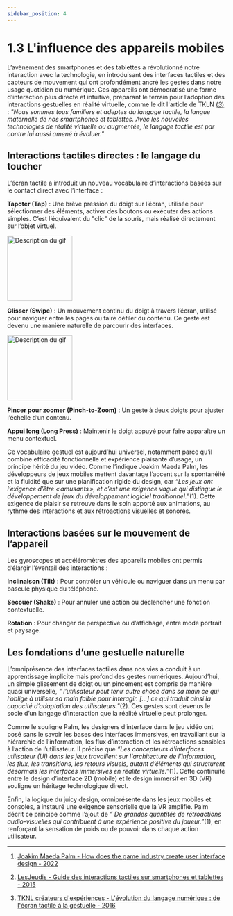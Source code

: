 ```yaml
---
sidebar_position: 4
---
```


# 1.3 L'influence des appareils mobiles

L’avènement des smartphones et des tablettes a révolutionné notre interaction avec la technologie, en introduisant des interfaces tactiles et des capteurs de mouvement qui ont profondément ancré les gestes dans notre usage quotidien du numérique. Ces appareils ont démocratisé une forme d’interaction plus directe et intuitive, préparant le terrain pour l’adoption des interactions gestuelles en réalité virtuelle, comme le dit l'article de TKLN [(_3_)](https://www.index-design.ca/article/2016/5/25/l-evolution-du-langage-numerique-du-tactile-a-l-ere-de-la-gestuelle) : _"Nous sommes tous familiers et adeptes du langage tactile, la langue maternelle de nos smartphones et tablettes. Avec les nouvelles technologies de réalité virtuelle ou augmentée, le langage tactile est par contre lui aussi amené à évoluer."_

## Interactions tactiles directes : le langage du toucher

L’écran tactile a introduit un nouveau vocabulaire d’interactions basées sur le contact direct avec l’interface :

**Tapoter (Tap)** : Une brève pression du doigt sur l’écran, utilisée pour sélectionner des éléments, activer des boutons ou exécuter des actions simples. C’est l’équivalent du "clic" de la souris, mais réalisé directement sur l’objet virtuel.

<img src="/img/tap.gif" alt="Description du gif" width="150" />

**Glisser (Swipe)** : Un mouvement continu du doigt à travers l’écran, utilisé pour naviguer entre les pages ou faire défiler du contenu. Ce geste est devenu une manière naturelle de parcourir des interfaces.

<img src="/img/swipe.gif" alt="Description du gif" width="150" />

**Pincer pour zoomer (Pinch-to-Zoom)** : Un geste à deux doigts pour ajuster l’échelle d’un contenu.

**Appui long (Long Press)** : Maintenir le doigt appuyé pour faire apparaître un menu contextuel.

Ce vocabulaire gestuel est aujourd’hui universel, notamment parce qu’il combine efficacité fonctionnelle et expérience plaisante d’usage, un principe hérité du jeu vidéo. Comme l’indique Joakim Maeda Palm, les développeurs de jeux mobiles mettent davantage l’accent sur la spontanéité et la fluidité que sur une planification rigide du design, car _“Les jeux ont l’exigence d’être « amusants », et c’est une exigence vague qui distingue le développement de jeux du développement logiciel traditionnel.”_(1). Cette exigence de plaisir se retrouve dans le soin apporté aux animations, au rythme des interactions et aux rétroactions visuelles et sonores.

## Interactions basées sur le mouvement de l’appareil

Les gyroscopes et accéléromètres des appareils mobiles ont permis d’élargir l’éventail des interactions :

**Inclinaison (Tilt)** : Pour contrôler un véhicule ou naviguer dans un menu par bascule physique du téléphone.

**Secouer (Shake)** : Pour annuler une action ou déclencher une fonction contextuelle.

**Rotation** : Pour changer de perspective ou d’affichage, entre mode portrait et paysage.

## Les fondations d’une gestuelle naturelle

L’omniprésence des interfaces tactiles dans nos vies a conduit à un apprentissage implicite mais profond des gestes numériques. Aujourd’hui, un simple glissement de doigt ou un pincement est compris de manière quasi universelle, _" l’utilisateur peut tenir autre chose dans sa main ce qui l’oblige à utiliser sa main faible pour interagir. [...] ce qui traduit ainsi la capacité d’adaptation des utilisateurs."_(2). Ces gestes sont devenus le socle d’un langage d’interaction que la réalité virtuelle peut prolonger.

Comme le souligne Palm, les designers d’interface dans le jeu vidéo ont posé sans le savoir les bases des interfaces immersives, en travaillant sur la hiérarchie de l’information, les flux d’interaction et les rétroactions sensibles à l’action de l’utilisateur. Il précise que _“Les concepteurs d'interfaces utilisateur (UI) dans les jeux travaillent sur l'architecture de l'information, les flux, les transitions, les retours visuels, autant d’éléments qui structurent désormais les interfaces immersives en réalité virtuelle.”_(1). Cette continuité entre le design d’interface 2D (mobile) et le design immersif en 3D (VR) souligne un héritage technologique direct.

Enfin, la logique du juicy design, omniprésente dans les jeux mobiles et consoles, a instauré une exigence sensorielle que la VR amplifie. Palm décrit ce principe comme l’ajout de _“ De grandes quantités de rétroactions audio-visuelles qui contribuent à une expérience positive du joueur.”_(1), en renforçant la sensation de poids ou de pouvoir dans chaque action utilisateur.

---

1. [Joakim Maeda Palm - How does the game industry create user interface design - 2022 ](https://www.diva-portal.org/smash/get/diva2%3A1710174/FULLTEXT01.pdf)

2. [LesJeudis - Guide des interactions tactiles sur smartphones et tablettes - 2015](https://blog.lesjeudis.com/guide-interactions-tactiles-smartphones)

3. [TKNL créateurs d'expériences - L'évolution du langage numérique : de l'écran tactile à la gestuelle - 2016](https://www.index-design.ca/article/2016/5/25/l-evolution-du-langage-numerique-du-tactile-a-l-ere-de-la-gestuelle)
